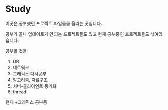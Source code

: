 # Study
이곳은 공부했던 프로젝트 파일들을 올리는 곳입니다.

공부가 끝나 업데이트가 안되는 프로젝트들도 있고 현재 공부중인 프로젝트들도 섞여있습니다.

공부할 것들  
1. DB  
2. 네트워크  
3. 그래픽스 다시공부  
4. 알고리즘, 자료구조  
5. 서버-클라이언트 동기화  
6. thread  

현재 +그래픽스 공부중
